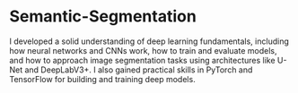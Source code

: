 # Semantic-Segmentation
I developed a solid understanding of deep learning fundamentals, including how neural networks and CNNs work, how to train and evaluate models, and how to approach image segmentation tasks using architectures like U-Net and DeepLabV3+. I also gained practical skills in PyTorch and TensorFlow for building and training deep models.
